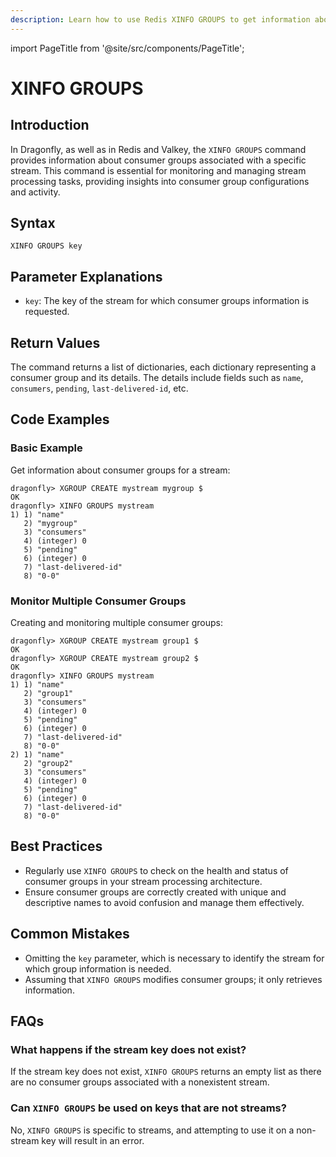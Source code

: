 ```yaml
---
description: Learn how to use Redis XINFO GROUPS to get information about consumer groups of a stream.
---
```


import PageTitle from '@site/src/components/PageTitle';

# XINFO GROUPS

<PageTitle title="Redis XINFO GROUPS Command (Documentation) | Dragonfly" />

## Introduction

In Dragonfly, as well as in Redis and Valkey, the `XINFO GROUPS` command provides information about consumer groups associated with a specific stream.
This command is essential for monitoring and managing stream processing tasks, providing insights into consumer group configurations and activity.

## Syntax

```shell
XINFO GROUPS key
```

## Parameter Explanations

- `key`: The key of the stream for which consumer groups information is requested.

## Return Values

The command returns a list of dictionaries, each dictionary representing a consumer group and its details.
The details include fields such as `name`, `consumers`, `pending`, `last-delivered-id`, etc.

## Code Examples

### Basic Example

Get information about consumer groups for a stream:

```shell
dragonfly> XGROUP CREATE mystream mygroup $
OK
dragonfly> XINFO GROUPS mystream
1) 1) "name"
   2) "mygroup"
   3) "consumers"
   4) (integer) 0
   5) "pending"
   6) (integer) 0
   7) "last-delivered-id"
   8) "0-0"
```

### Monitor Multiple Consumer Groups

Creating and monitoring multiple consumer groups:

```shell
dragonfly> XGROUP CREATE mystream group1 $
OK
dragonfly> XGROUP CREATE mystream group2 $
OK
dragonfly> XINFO GROUPS mystream
1) 1) "name"
   2) "group1"
   3) "consumers"
   4) (integer) 0
   5) "pending"
   6) (integer) 0
   7) "last-delivered-id"
   8) "0-0"
2) 1) "name"
   2) "group2"
   3) "consumers"
   4) (integer) 0
   5) "pending"
   6) (integer) 0
   7) "last-delivered-id"
   8) "0-0"
```

## Best Practices

- Regularly use `XINFO GROUPS` to check on the health and status of consumer groups in your stream processing architecture.
- Ensure consumer groups are correctly created with unique and descriptive names to avoid confusion and manage them effectively.

## Common Mistakes

- Omitting the `key` parameter, which is necessary to identify the stream for which group information is needed.
- Assuming that `XINFO GROUPS` modifies consumer groups; it only retrieves information.

## FAQs

### What happens if the stream key does not exist?

If the stream key does not exist, `XINFO GROUPS` returns an empty list as there are no consumer groups associated with a nonexistent stream.

### Can `XINFO GROUPS` be used on keys that are not streams?

No, `XINFO GROUPS` is specific to streams, and attempting to use it on a non-stream key will result in an error.
